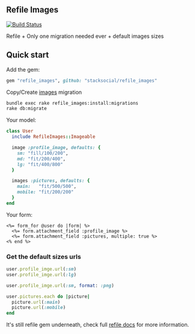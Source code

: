 Refile Images
-------------

[![Build Status](https://travis-ci.org/stacksocial/refile_images.svg?branch=master)](https://travis-ci.org/refile/refile)

Refile + Only one migration needed ever + default images sizes

## Quick start

Add the gem:

```ruby
gem "refile_images", github: "stacksocial/refile_images"
```

Copy/Create [images](https://github.com/stacksocial/refile_images/blob/master/db/migrate/20161107201317_create_refile_images_images.rb) migration
```bash
bundle exec rake refile_images:install:migrations
rake db:migrate
```

Your model:

```ruby
class User
  include RefileImages::Imageable

  image :profile_image, defaults: {
    sm: "fill/100/200",
    md: "fit/200/400",
    lg: "fit/400/800"
  }

  images :pictures, defaults: {
    main:   "fit/500/500",
    mobile: "fit/200/200"
  }
end
```

Your form:

```erb
<%= form_for @user do |form| %>
  <%= form.attachment_field :profile_image %>
  <%= form.attachment_field :pictures, multiple: true %>
<% end %>
```

### Get the default sizes urls

```ruby
user.profile_imge.url(:sm)
user.profile_imge.url(:lg)

user.profile_imge.url(:sm, format: :png)

user.pictures.each do |picture|
  picture.url(:main)
  picture.url(:mobile)
end
```

It's still refile gem underneath, check full [refile docs](https://github.com/refile/refile#refile) for more information.
